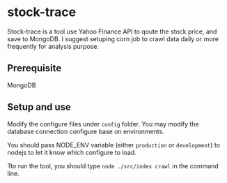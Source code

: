 # stock-trace

Stock-trace is a tool use Yahoo Finance API to qoute the stock price, and save to MongoDB. I suggest setuping corn job to crawl data daily or more frequently for analysis purpose.

## Prerequisite

MongoDB

## Setup and use

Modify the configure files under `config` folder. You may modify the database connection configure base on environments.

You should pass NODE_ENV variable (either `production` or `development`) to nodejs to let it know which configure to load.

Tto run the tool, you should type `node ./src/index crawl` in the command line.

